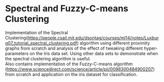 # Spectral and Fuzzy-C-means Clustering
Implementation of the Spectral Clustering(https://people.csail.mit.edu/dsontag/courses/ml14/notes/Luxburg07_tutorial_spectral_clustering.pdf) algorithm using different proximity graphs from scratch and analysis of the effect of tweaking different hyper-parameters on the Iris data set. Using other data sets to demonstrate when the spectral clustering algorithm is useful.                          
                                                                                                                                                                                Also contains implementation of the Fuzzy-C-means algorithm (https://www.sciencedirect.com/science/article/pii/0098300484900207) from scratch and application on the iris dataset for classification.
